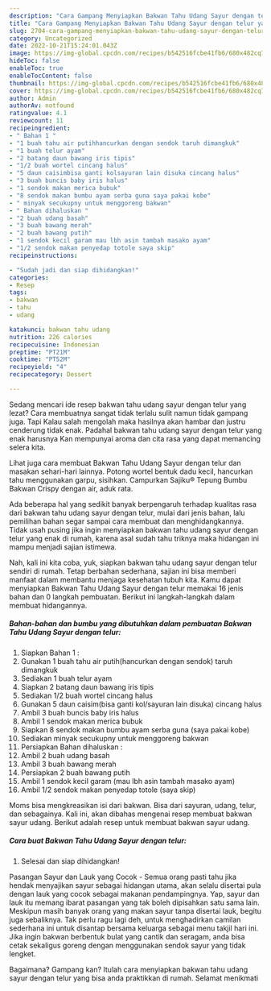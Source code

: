 ```yaml
---
description: "Cara Gampang Menyiapkan Bakwan Tahu Udang Sayur dengan telur yang Sempurna, Buat Buka Puasa Lezat"
title: "Cara Gampang Menyiapkan Bakwan Tahu Udang Sayur dengan telur yang Sempurna, Buat Buka Puasa Lezat"
slug: 2704-cara-gampang-menyiapkan-bakwan-tahu-udang-sayur-dengan-telur-yang-sempurna-buat-buka-puasa-lezat
category: Uncategorized
date: 2022-10-21T15:24:01.043Z
image: https://img-global.cpcdn.com/recipes/b542516fcbe41fb6/680x482cq70/bakwan-tahu-udang-sayur-dengan-telur-foto-resep-utama.jpg
hideToc: false
enableToc: true
enableTocContent: false
thumbnail: https://img-global.cpcdn.com/recipes/b542516fcbe41fb6/680x482cq70/bakwan-tahu-udang-sayur-dengan-telur-foto-resep-utama.jpg
cover: https://img-global.cpcdn.com/recipes/b542516fcbe41fb6/680x482cq70/bakwan-tahu-udang-sayur-dengan-telur-foto-resep-utama.jpg
author: Admin
authorAv: notfound
ratingvalue: 4.1
reviewcount: 11
recipeingredient:
- " Bahan 1 "
- "1 buah tahu air putihhancurkan dengan sendok taruh dimangkuk"
- "1 buah telur ayam"
- "2 batang daun bawang iris tipis"
- "1/2 buah wortel cincang halus"
- "5 daun caisimbisa ganti kolsayuran lain disuka cincang halus"
- "3 buah buncis baby iris halus"
- "1 sendok makan merica bubuk"
- "8 sendok makan bumbu ayam serba guna saya pakai kobe"
- " minyak secukupny untuk menggoreng bakwan"
- " Bahan dihaluskan "
- "2 buah udang basah"
- "3 buah bawang merah"
- "2 buah bawang putih"
- "1 sendok kecil garam mau lbh asin tambah masako ayam"
- "1/2 sendok makan penyedap totole saya skip"
recipeinstructions:

- "Sudah jadi dan siap dihidangkan!"
categories:
- Resep
tags:
- bakwan
- tahu
- udang

katakunci: bakwan tahu udang 
nutrition: 226 calories
recipecuisine: Indonesian
preptime: "PT21M"
cooktime: "PT52M"
recipeyield: "4"
recipecategory: Dessert

---
```



Sedang mencari ide resep bakwan tahu udang sayur dengan telur yang lezat? Cara membuatnya sangat tidak terlalu sulit namun tidak gampang juga. Tapi Kalau salah mengolah maka hasilnya akan hambar dan justru cenderung tidak enak. Padahal bakwan tahu udang sayur dengan telur yang enak harusnya Kan mempunyai aroma dan cita rasa yang dapat memancing selera kita.


Lihat juga cara membuat Bakwan Tahu Udang Sayur dengan telur dan masakan sehari-hari lainnya. Potong wortel bentuk dadu kecil, hancurkan tahu menggunakan garpu, sisihkan. Campurkan Sajiku® Tepung Bumbu Bakwan Crispy dengan air, aduk rata.

Ada beberapa hal yang sedikit banyak berpengaruh terhadap kualitas rasa dari bakwan tahu udang sayur dengan telur, mulai dari jenis bahan, lalu pemilihan bahan segar sampai cara membuat dan menghidangkannya. Tidak usah pusing jika ingin menyiapkan bakwan tahu udang sayur dengan telur yang enak di rumah, karena asal sudah tahu triknya maka hidangan ini mampu menjadi sajian istimewa.


Nah, kali ini kita coba, yuk, siapkan bakwan tahu udang sayur dengan telur sendiri di rumah. Tetap berbahan sederhana, sajian ini bisa memberi manfaat dalam membantu menjaga kesehatan tubuh kita. Kamu dapat menyiapkan Bakwan Tahu Udang Sayur dengan telur memakai 16 jenis bahan dan 0 langkah pembuatan. Berikut ini langkah-langkah dalam membuat hidangannya.

<!--inarticleads1-->

##### Bahan-bahan dan bumbu yang dibutuhkan dalam pembuatan Bakwan Tahu Udang Sayur dengan telur:

1. Siapkan  Bahan 1 :
1. Gunakan 1 buah tahu air putih(hancurkan dengan sendok) taruh dimangkuk
1. Sediakan 1 buah telur ayam
1. Siapkan 2 batang daun bawang iris tipis
1. Sediakan 1/2 buah wortel cincang halus
1. Gunakan 5 daun caisim(bisa ganti kol/sayuran lain disuka) cincang halus
1. Ambil 3 buah buncis baby iris halus
1. Ambil 1 sendok makan merica bubuk
1. Siapkan 8 sendok makan bumbu ayam serba guna (saya pakai kobe)
1. Sediakan  minyak secukupny untuk menggoreng bakwan
1. Persiapkan  Bahan dihaluskan :
1. Ambil 2 buah udang basah
1. Ambil 3 buah bawang merah
1. Persiapkan 2 buah bawang putih
1. Ambil 1 sendok kecil garam (mau lbh asin tambah masako ayam)
1. Ambil 1/2 sendok makan penyedap totole (saya skip)


Moms bisa mengkreasikan isi dari bakwan. Bisa dari sayuran, udang, telur, dan sebagainya. Kali ini, akan dibahas mengenai resep membuat bakwan sayur udang. Berikut adalah resep untuk membuat bakwan sayur udang. 

<!--inarticleads2-->

##### Cara buat Bakwan Tahu Udang Sayur dengan telur:


1. Selesai dan siap dihidangkan!

Pasangan Sayur dan Lauk yang Cocok - Semua orang pasti tahu jika hendak menyajikan sayur sebagai hidangan utama, akan selalu disertai pula dengan lauk yang cocok sebagai makanan pendampingnya. Yap, sayur dan lauk itu memang ibarat pasangan yang tak boleh dipisahkan satu sama lain. Meskipun masih banyak orang yang makan sayur tanpa disertai lauk, begitu juga sebaliknya. Tak perlu ragu lagi deh, untuk menghadirkan camilan sederhana ini untuk disantap bersama keluarga sebagai menu takjil hari ini. Jika ingin bakwan berbentuk bulat yang cantik dan seragam, anda bisa cetak sekaligus goreng dengan menggunakan sendok sayur yang tidak lengket. 

Bagaimana? Gampang kan? Itulah cara menyiapkan bakwan tahu udang sayur dengan telur yang bisa anda praktikkan di rumah. Selamat menikmati
